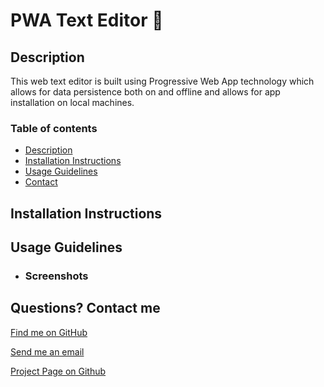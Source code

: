 # PWA Text Editor 📝

## Description
This web text editor is built using Progressive Web App technology which allows for data persistence both on and offline and allows for app installation on local machines.

### Table of contents
- [Description](#description)
- [Installation Instructions](#installation-instructions)
- [Usage Guidelines](#usage-guidelines)
- [Contact](#contact)

## Installation Instructions


## Usage Guidelines


* ### Screenshots


## Questions? Contact me

[Find me on GitHub](https://github.com/hburnton)

[Send me an email](mailto:hburnton@gmail.com)

[Project Page on Github](https://github.com/HBurnton/pwa-text-editor)